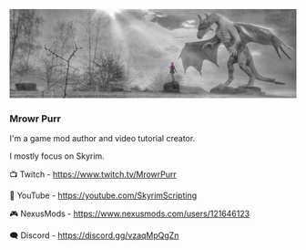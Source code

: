 ![Mrowr Purr](https://raw.githubusercontent.com/mrowrpurr/MrowrPurr/main/Images/Greyscale%20Pink%20Landscape%20Background%20-%20Smaller.png)

### Mrowr Purr

I'm a game mod author and video tutorial creator.

I mostly focus on Skyrim.

📺 Twitch - https://www.twitch.tv/MrowrPurr

🎥 YouTube - https://youtube.com/SkyrimScripting

🎮 NexusMods - https://www.nexusmods.com/users/121646123

🗨️ Discord - https://discord.gg/vzaqMpQgZn
